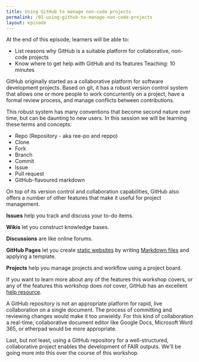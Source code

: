 ```yaml
---
title: Using GitHub to manage non-code projects
permalink: /01-using-github-to-manage-non-code-projects
layout: episode
---
```


At the end of this episode, learners will be able to:
* List reasons why GitHub is a suitable platform for collaborative, non-code projects
* Know where to get help with GitHub and its features
Teaching: 10 minutes

GitHub originally started as a collaborative platform for software development projects. Based on git, it has a robust version control system that allows one or more people to work concurrently on a project, have a formal review process, and manage conflicts between contributions.

This robust system has many conventions that become second nature over time, but can be daunting to new users. In this session we will be learning these terms and concepts:

* Repo (Repository - aka ree-po and reppo)
* Clone
* Fork
* Branch
* Commit
* Issue
* Pull request
* GitHub-flavoured markdown

On top of its version control and collaboration capabilities, GitHub also offers a number of other features that make it useful for project management.

**Issues** help you track and discuss your to-do items.

**Wikis** let you construct knowledge bases.

**Discussions** are like online forums.

**GitHub Pages** let you create [static websites](https://au-research.github.io/github-training/) by writing [Markdown files](https://github.com/au-research/github-training) and applying a template.

**Projects** help you manage projects and workflow using a project board.

If you want to learn more about any of the features this workshop covers, or any of the features this workshop does *not* cover, GitHub has an excellent [help resource](https://docs.github.com/en).

A GitHub repository is not an appropriate platform for rapid, live collaboration on a single document. The process of committing and reviewing changes would make it too unwieldy. For this kind of collaboration a real-time, collaborative document editor like Google Docs, Microsoft Word 365, or etherpad would be more appropriate.

Last, but not least, using a GitHub repository for a well-structured, collaborative project enables the development of FAIR outputs. We'll be going more into this over the course of this workshop.
